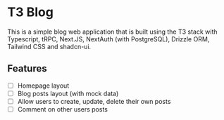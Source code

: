 # T3 Blog

This is a simple blog web application that is built using the T3 stack with Typescript, tRPC, Next.JS, NextAuth (with PostgreSQL), Drizzle ORM, Tailwind CSS and shadcn-ui.

## Features

- [ ] Homepage layout
- [ ] Blog posts layout (with mock data)
- [ ] Allow users to create, update, delete their own posts
- [ ] Comment on other users posts
